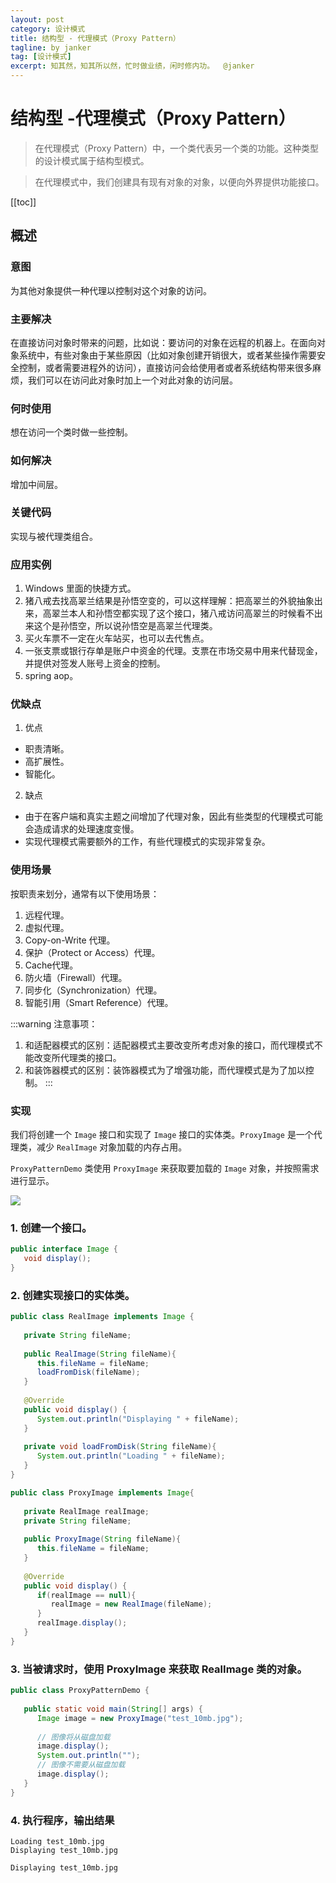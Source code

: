 ```yaml
---
layout: post
category: 设计模式
title: 结构型 - 代理模式（Proxy Pattern）
tagline: by janker
tag: [设计模式]
excerpt: 知其然，知其所以然，忙时做业绩，闲时修内功。  @janker
--- 
```



# 结构型 -代理模式（Proxy Pattern）
> 在代理模式（Proxy Pattern）中，一个类代表另一个类的功能。这种类型的设计模式属于结构型模式。

> 在代理模式中，我们创建具有现有对象的对象，以便向外界提供功能接口。

[[toc]]
## 概述
### 意图
为其他对象提供一种代理以控制对这个对象的访问。

### 主要解决
在直接访问对象时带来的问题，比如说：要访问的对象在远程的机器上。在面向对象系统中，有些对象由于某些原因（比如对象创建开销很大，或者某些操作需要安全控制，或者需要进程外的访问），直接访问会给使用者或者系统结构带来很多麻烦，我们可以在访问此对象时加上一个对此对象的访问层。

### 何时使用
想在访问一个类时做一些控制。

### 如何解决
增加中间层。

### 关键代码
实现与被代理类组合。

### 应用实例
1. Windows 里面的快捷方式。 
2. 猪八戒去找高翠兰结果是孙悟空变的，可以这样理解：把高翠兰的外貌抽象出来，高翠兰本人和孙悟空都实现了这个接口，猪八戒访问高翠兰的时候看不出来这个是孙悟空，所以说孙悟空是高翠兰代理类。 
3. 买火车票不一定在火车站买，也可以去代售点。 
4. 一张支票或银行存单是账户中资金的代理。支票在市场交易中用来代替现金，并提供对签发人账号上资金的控制。 
5. spring aop。

### 优缺点
1. 优点 
- 职责清晰。
- 高扩展性。
- 智能化。

2. 缺点
- 由于在客户端和真实主题之间增加了代理对象，因此有些类型的代理模式可能会造成请求的处理速度变慢。 
- 实现代理模式需要额外的工作，有些代理模式的实现非常复杂。

### 使用场景
按职责来划分，通常有以下使用场景：
1. 远程代理。
2. 虚拟代理。 
3. Copy-on-Write 代理。 
4. 保护（Protect or Access）代理。 
5. Cache代理。 
6. 防火墙（Firewall）代理。 
7. 同步化（Synchronization）代理。 
8. 智能引用（Smart Reference）代理。

:::warning
注意事项： 
1. 和适配器模式的区别：适配器模式主要改变所考虑对象的接口，而代理模式不能改变所代理类的接口。
2. 和装饰器模式的区别：装饰器模式为了增强功能，而代理模式是为了加以控制。
:::
### 实现
我们将创建一个 `Image` 接口和实现了 `Image` 接口的实体类。`ProxyImage` 是一个代理类，减少 `RealImage` 对象加载的内存占用。

`ProxyPatternDemo` 类使用 `ProxyImage` 来获取要加载的 `Image` 对象，并按照需求进行显示。

![](https://cdn.jsdelivr.net/gh/janker0718/image_store@master/img/20220403210554.png)

### 1. 创建一个接口。
```java
public interface Image {
   void display();
}
```
### 2. 创建实现接口的实体类。

```java
public class RealImage implements Image {
 
   private String fileName;
 
   public RealImage(String fileName){
      this.fileName = fileName;
      loadFromDisk(fileName);
   }
 
   @Override
   public void display() {
      System.out.println("Displaying " + fileName);
   }
 
   private void loadFromDisk(String fileName){
      System.out.println("Loading " + fileName);
   }
}
```
```java
public class ProxyImage implements Image{
 
   private RealImage realImage;
   private String fileName;
 
   public ProxyImage(String fileName){
      this.fileName = fileName;
   }
 
   @Override
   public void display() {
      if(realImage == null){
         realImage = new RealImage(fileName);
      }
      realImage.display();
   }
}
```
### 3. 当被请求时，使用 ProxyImage 来获取 RealImage 类的对象。
```java
public class ProxyPatternDemo {
   
   public static void main(String[] args) {
      Image image = new ProxyImage("test_10mb.jpg");
 
      // 图像将从磁盘加载
      image.display(); 
      System.out.println("");
      // 图像不需要从磁盘加载
      image.display();  
   }
}
```
### 4. 执行程序，输出结果
```shell
Loading test_10mb.jpg
Displaying test_10mb.jpg

Displaying test_10mb.jpg
```